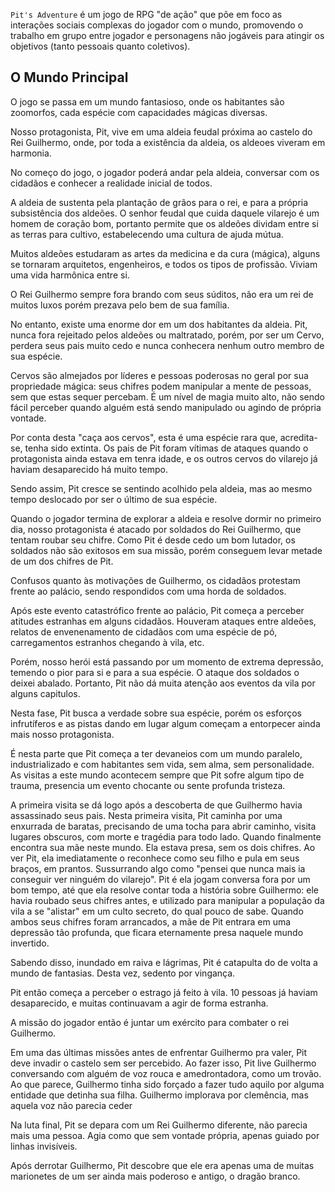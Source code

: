 `Pit's Adventure` é um jogo de RPG "de ação" que põe em foco as interações sociais complexas do jogador com o mundo, promovendo o trabalho em grupo entre jogador e personagens não jogáveis para atingir os objetivos (tanto pessoais quanto coletivos).

## O Mundo Principal

O jogo se passa em um mundo fantasioso, onde os habitantes são zoomorfos, cada espécie com capacidades mágicas diversas. 

Nosso protagonista, Pit, vive em uma aldeia feudal próxima ao castelo do Rei Guilhermo, onde, por toda a existência da aldeia, os aldeoes viveram em harmonia.

No começo do jogo, o jogador poderá andar pela aldeia, conversar com os cidadãos e conhecer a realidade inicial de todos.

A aldeia de sustenta pela plantação de grãos para o rei, e para a própria subsistência dos aldeões. O senhor feudal que cuida daquele vilarejo é um homem de coração bom, portanto permite que os aldeões dividam entre si as terras para cultivo, estabelecendo uma cultura de ajuda mútua.

Muitos aldeões estudaram as artes da medicina e da cura (mágica), alguns se tornaram arquitetos, engenheiros, e todos os tipos de profissão. Viviam uma vida harmônica entre si.

O Rei Guilhermo sempre fora brando com seus súditos, não era um rei de muitos luxos porém prezava pelo bem de sua família.

No entanto, existe uma enorme dor em um dos habitantes da aldeia. Pit, nunca fora rejeitado pelos aldeões ou maltratado, porém, por ser um Cervo, perdera seus pais muito cedo e nunca conhecera nenhum outro membro de sua espécie.

Cervos são almejados por líderes e pessoas poderosas no geral por sua propriedade mágica: seus chifres podem manipular a mente de pessoas, sem que estas sequer percebam. É um nível de magia muito alto, não sendo fácil perceber quando alguém está sendo manipulado ou agindo de própria vontade.

Por conta desta "caça aos cervos", esta é uma espécie rara que, acredita-se, tenha sido extinta. Os pais de Pit foram vítimas de ataques quando o protagonista ainda estava em tenra idade, e os outros cervos do vilarejo já haviam desaparecido há muito tempo.

Sendo assim, Pit cresce se sentindo acolhido pela aldeia, mas ao mesmo tempo deslocado por ser o último de sua espécie. 

Quando o jogador termina de explorar a aldeia e resolve dormir no primeiro dia, nosso protagonista é atacado por soldados do Rei Guilhermo, que tentam roubar seu chifre. Como Pit é desde cedo um bom lutador, os soldados não são exitosos em sua missão, porém conseguem levar metade de um dos chifres de Pit.

Confusos quanto às motivações de Guilhermo, os cidadãos protestam frente ao palácio, sendo respondidos com uma horda de soldados.

Após este evento catastrófico frente ao palácio, Pit começa a perceber atitudes estranhas em alguns cidadãos. Houveram ataques entre aldeões, relatos de envenenamento de cidadãos com uma espécie de pó, carregamentos estranhos chegando à vila, etc.

Porém, nosso herói está passando por um momento de extrema depressão, temendo o pior para si e para a sua espécie. O ataque dos soldados o deixei abalado. Portanto, Pit não dá muita atenção aos eventos da vila por alguns capitulos.

Nesta fase, Pit busca a verdade sobre sua espécie, porém os esforços infrutíferos e as pistas dando em lugar algum começam a entorpecer ainda mais nosso protagonista.

É nesta parte que Pit começa a ter devaneios com um mundo paralelo, industrializado e com habitantes sem vida, sem alma, sem personalidade. As visitas a este mundo acontecem sempre que Pit sofre algum tipo de trauma, presencia um evento chocante ou sente profunda tristeza.

A primeira visita se dá logo após a descoberta de que Guilhermo havia assassinado seus pais. Nesta primeira visita, Pit caminha por uma enxurrada de baratas, precisando de uma tocha para abrir caminho, visita lugares obscuros, com morte e tragédia para todo lado. Quando finalmente encontra sua mãe neste mundo. Ela estava presa, sem os dois chifres. Ao ver Pit, ela imediatamente o reconhece como seu filho e pula em seus braços, em prantos. Sussurrando algo como "pensei que nunca mais ia conseguir ver ninguém do vilarejo". Pit é ela jogam conversa fora por um bom tempo, até que ela resolve contar toda a história sobre Guilhermo: ele havia roubado seus chifres antes, e utilizado para manipular a população da vila a se "alistar" em um culto secreto, do qual pouco de sabe. Quando ambos seus chifres foram arrancados, a mãe de Pit entrara em uma depressão tão profunda, que ficara eternamente presa naquele mundo invertido. 

Sabendo disso, inundado em raiva e lágrimas, Pit é catapulta do de volta a mundo de fantasias. Desta vez, sedento por vingança.

Pit então começa a perceber o estrago já feito à vila. 10 pessoas já haviam desaparecido, e muitas continuavam a agir de forma estranha. 

A missão do jogador então é juntar um exército para combater o rei Guilhermo.

Em uma das últimas missões antes de enfrentar Guilhermo pra valer, Pit deve invadir o castelo sem ser percebido. Ao fazer isso, Pit live Guilhermo conversando com alguém de voz rouca e amedrontadora, como um trovão. Ao que parece, Guilhermo tinha sido forçado a fazer tudo aquilo por alguma entidade que detinha sua filha. Guilhermo implorava por clemência, mas aquela voz não parecia ceder

Na luta final, Pit se depara com um Rei Guilhermo diferente, não parecia mais uma pessoa. Agia como que sem vontade própria, apenas guiado por linhas invisíveis. 

Após derrotar Guilhermo, Pit descobre que ele era apenas uma de muitas marionetes de um ser ainda mais poderoso e antigo, o dragão branco.


